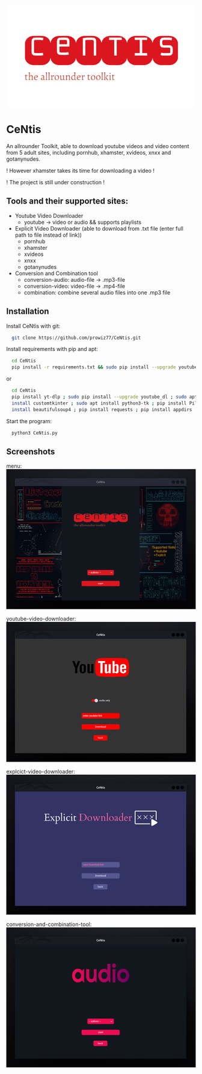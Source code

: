 
  ![Logo](https://github.com/prowiz77/CeNtis/blob/main/images/5.png)

# CeNtis
An allrounder Toolkit, able to download youtube videos and video content from 5 adult sites, including pornhub, xhamster, xvideos, xnxx and gotanynudes.

! However xhamster takes its time for downloading a video !

!        The project is still under construction          !

## Tools and their supported sites:
 + Youtube Video Downloader
   - youtube -> video or audio && supports playlists
 + Explicit Video Downloader (able to download from .txt file (enter full path to file instead of link))
   - pornhub
   - xhamster
   - xvideos
   - xnxx
   - gotanynudes
 + Conversion and Combination tool
   - conversion-audio: audio-file -> .mp3-file
   - conversion-video: video-file -> .mp4-file
   - combination: combine several audio files into one .mp3 file  

## Installation

Install CeNtis with git:

```bash
  git clone https://github.com/prowiz77/CeNtis.git
```
Install requirements with pip and apt:
```bash
  cd CeNtis
  pip install -r requirements.txt && sudo pip install --upgrade youtube_dl && sudo apt install ffmpeg
```
or
```bash
  cd CeNtis
  pip install yt-dlp ; sudo pip install --upgrade youtube_dl ; sudo apt install ffmpeg ; pip3 install customtkinter ; pip 
  install customtkinter ; sudo apt install python3-tk ; pip install Pillow ; pip install pydub ; pip install colorama ; pip 
  install beautifulsoup4 ; pip install requests ; pip install appdirs
```
Start the program:
```bash
  python3 CeNtis.py
```

## Screenshots
menu:
![App Screenshot](https://github.com/prowiz77/CeNtis/blob/main/images/Screenshot11.png)

youtube-video-downloader:
![App Screenshot](https://github.com/prowiz77/CeNtis/blob/main/images/Screenshot22.png)

explcict-video-downloader:
![App Screenshot](https://github.com/prowiz77/CeNtis/blob/main/images/Screenshot33.png)

conversion-and-combination-tool:
![App Screenshot](https://github.com/prowiz77/CeNtis/blob/main/images/Screenshot44.png)
